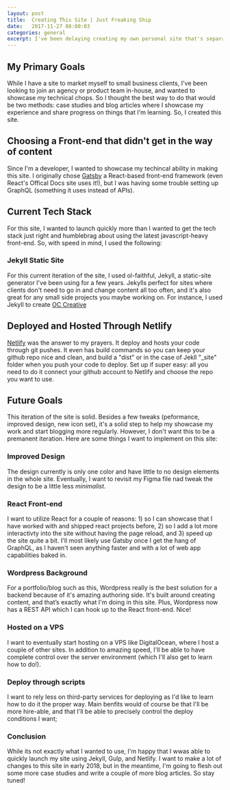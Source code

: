```yaml
---
layout: post
title:  Creating This Site | Just Freaking Ship
date:   2017-11-27 08:00:03
categories: general
excerpt: I've been delaying creating my own personal site that's separate from my site I have for small business client work, so I finally made something.
---
```


## My Primary Goals
While I have a site to market myself to small business clients, I've been looking to join an agency or product team in-house, and wanted to showcase my technical chops. So I thought the best way to do that would be two methods: case studies and blog articles where I showcase my experience and share progress on things that I'm learning. So, I created this site.


## Choosing a Front-end that didn't get in the way of content
Since I'm a developer, I wanted to showcase my techincal ability in making this site. I originally chose <a href="https://www.gatsbyjs.org/" target="_blank" rel="noopener">Gatsby</a> a React-based front-end framework (even React's Offical Docs site uses it!), but I was having some trouble setting up GraphQL (something it uses instead of APIs).

## Current Tech Stack
For this site, I wanted to launch quickly more than I wanted to get the tech stack just right and humblebrag about using the latest javascript-heavy front-end. So, with speed in mind, I used the following:

### Jekyll Static Site
For this current iteration of the site, I used ol-faithful, Jekyll, a static-site generator I've been using for a few years. Jekylls perfect for sites where clients don't need to go in and change content all too often, and it's also great for any small side projects you maybe working on. For instance, I used Jekyll to create <a href="//occreative.co/" target="_blank" rel="noopener">OC Creative</a>

## Deployed and Hosted Through Netlify
<a href="https://netlify.com" target="_blank" rel="noopener">Netlify</a> was the answer to my prayers. It deploy and hosts your code through git pushes. It even has build commands so you can keep your github repo nice and clean, and build a "dist" or in the case of Jekll "_site" folder when you push your code to deploy. Set up if super easy: all you need to do it connect your github account to Netlify and choose the repo you want to use.

## Future Goals
This iteration of the site is solid. Besides a few tweaks (peformance, improved design, new icon set), it's a solid step to help my showcase my work and start blogging more regularly. However, I don't want this to be a premanent iteration. Here are some things I want to implement on this site:

### Improved Design
The design currently is only one color and have little to no design elements in the whole site. Eventually, I want to revisit my Figma file nad tweak the design to be a little less *minimalist*.

### React Front-end
I want to utilize React for a couple of reasons: 1) so I can showcase that I have worked with and shipped react projects before, 2) so I add a lot more interactivty into the site without having the page reload, and 3) speed up the site quite a bit. I'll most likely use Gatsby once I get the hang of GraphQL, as I haven't seen anything faster and with a lot of web app capabilities baked in.

### Wordpress Background
For a portfolio/blog such as this, Wordpress really is the best solution for a backend because of it's amazing authoring side. It's built around creating content, and that’s exactly what I'm doing in this site. Plus, Wordpress now has a REST API which I can hook up to the React front-end. Nice!

### Hosted on a VPS
I want to eventually start hosting on a VPS like DigitalOcean, where I host a couple of other sites. In addition to amazing speed, I'll be able to have complete control over the server environment (which I'll also get to learn how to do!).

### Deploy through scripts
I want to rely less on third-party services for deploying as I'd like to learn how to do it the proper way. Main benfits would of course be that I'll be more hire-able, and that I'll be able to precisely control the deploy conditions I want;

### Conclusion
While its not exactly what I wanted to use, I'm happy that I wwas able to quickly launch my site using Jekyll, Gulp, and Netlify. I want to make a lot of changes to this site in early 2018, but in the meantime, I'm going to flesh out some more case studies and write a couple of more blog articles. So stay tuned!